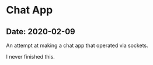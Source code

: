 # Chat App

## Date: 2020-02-09

An attempt at making a chat app that operated via sockets.

I never finished this.